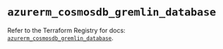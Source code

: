 # `azurerm_cosmosdb_gremlin_database`

Refer to the Terraform Registry for docs: [`azurerm_cosmosdb_gremlin_database`](https://registry.terraform.io/providers/hashicorp/azurerm/3.103.1/docs/resources/cosmosdb_gremlin_database).
